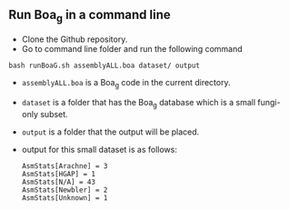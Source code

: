## Run Boa<sub>g</sub> in a command line

* Clone the Github repository.
* Go to command line folder and run the following command
```
bash runBoaG.sh assemblyALL.boa dataset/ output
```
* ```assemblyALL.boa``` is a Boa<sub>g</sub> code in the current directory.
* ```dataset``` is a folder that has the Boa<sub>g</sub> database which is a small fungi-only subset.
* ```output``` is a folder that the output will be placed.
* output for this small dataset is as follows:

  ```
  AsmStats[Arachne] = 3
  AsmStats[HGAP] = 1
  AsmStats[N/A] = 43
  AsmStats[Newbler] = 2
  AsmStats[Unknown] = 1
  ```
